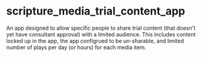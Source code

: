 # scripture_media_trial_content_app
An app designed to allow specific people to share trial content (that doesn't yet have consultant approval) with a limited audience. This includes content locked up in the app, the app configrued to be un-sharable, and limited number of plays per day (or hours) for each media item.
